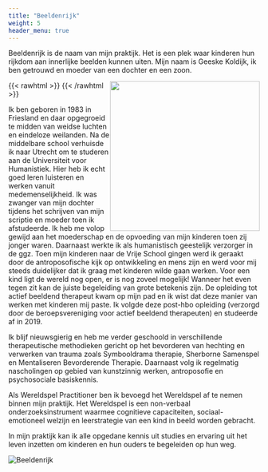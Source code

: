 ```yaml
---
title: "Beeldenrijk"
weight: 5
header_menu: true
---
```


Beeldenrijk is de naam van mijn praktijk. Het is een plek waar kinderen hun rijkdom aan innerlijke beelden kunnen uiten. Mijn naam is Geeske Koldijk, ik ben getrouwd en moeder van een dochter en een zoon.

{{< rawhtml >}}
<img style="float: right; width: 300px" src="/images/geeske.jpg">
{{< /rawhtml >}}

Ik ben geboren in 1983 in Friesland en daar opgegroeid te midden van weidse luchten en eindeloze weilanden. Na de middelbare school verhuisde ik naar Utrecht om te studeren aan de Universiteit voor Humanistiek. Hier heb ik echt goed leren luisteren en werken vanuit medemenselijkheid. Ik was zwanger van mijn dochter tijdens het schrijven van mijn scriptie en moeder toen ik afstudeerde. Ik heb me volop gewijd aan het moederschap en de opvoeding van mijn kinderen toen zij jonger waren. Daarnaast werkte ik als humanistisch geestelijk verzorger in de ggz. Toen mijn kinderen naar de Vrije School gingen werd ik geraakt door de antroposofische kijk op ontwikkeling en mens zijn en werd voor mij steeds duidelijker dat ik graag met kinderen wilde gaan werken. Voor een kind ligt de wereld nog open, er is nog zoveel mogelijk! Wanneer het even tegen zit kan de juiste begeleiding van grote betekenis zijn. De opleiding tot actief beeldend therapeut kwam op mijn pad en ik wist dat deze manier van werken met kinderen mij paste. Ik volgde deze post-hbo opleiding (verzorgd door de beroepsvereniging voor actief beeldend therapeuten) en studeerde af in 2019.

Ik blijf nieuwsgierig en heb me verder geschoold in verschillende therapeutische methodieken gericht op het bevorderen van hechting en verwerken van trauma zoals Symbooldrama therapie, Sherborne Samenspel en Mentaliseren Bevorderende Therapie. Daarnaast volg ik regelmatig nascholingen op gebied van kunstzinnig werken, antroposofie en psychosociale basiskennis.

Als Wereldspel Practitioner ben ik bevoegd het Wereldspel af te nemen binnen mijn praktijk. Het Wereldspel is een non-verbaal onderzoeksinstrument waarmee cognitieve capaciteiten, sociaal-emotioneel welzijn en leerstrategie van een kind in beeld worden gebracht.

In mijn praktijk kan ik alle opgedane kennis uit studies en ervaring uit het leven inzetten om kinderen en hun ouders te begeleiden op hun weg.

![Beeldenrijk](/images/beeldenrijk-logo-transparant.png)
